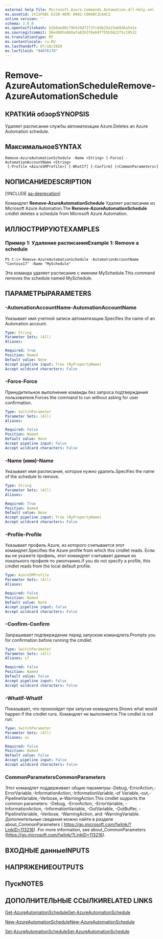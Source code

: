 ```yaml
---
external help file: Microsoft.Azure.Commands.Automation.dll-Help.xml
ms.assetid: 2412F6BC-E338-4D9C-8982-C0668C1CA4C2
online version: ''
schema: 2.0.0
ms.openlocfilehash: b2b8ae09c79b420d7273fc6db23e23a6846a542e
ms.sourcegitcommit: 56ed085a868afa8263f8eb0f755b5822f5c29532
ms.translationtype: MT
ms.contentlocale: ru-RU
ms.lasthandoff: 07/18/2020
ms.locfileid: "94076170"
---
```

# <span data-ttu-id="ef44d-101">Remove-AzureAutomationSchedule</span><span class="sxs-lookup"><span data-stu-id="ef44d-101">Remove-AzureAutomationSchedule</span></span>

## <span data-ttu-id="ef44d-102">КРАТКИй обзор</span><span class="sxs-lookup"><span data-stu-id="ef44d-102">SYNOPSIS</span></span>

<span data-ttu-id="ef44d-103">Удаляет расписание службы автоматизации Azure.</span><span class="sxs-lookup"><span data-stu-id="ef44d-103">Deletes an Azure Automation schedule.</span></span>

## <span data-ttu-id="ef44d-104">Максимальное</span><span class="sxs-lookup"><span data-stu-id="ef44d-104">SYNTAX</span></span>

```
Remove-AzureAutomationSchedule -Name <String> [-Force] -AutomationAccountName <String>
 [-Profile <AzureSMProfile>] [-WhatIf] [-Confirm] [<CommonParameters>]
```

## <span data-ttu-id="ef44d-105">NОПИСАНИЕ</span><span class="sxs-lookup"><span data-stu-id="ef44d-105">DESCRIPTION</span></span>

[!INCLUDE [aa-deprecation](../include/aa-deprecation.md)]

<span data-ttu-id="ef44d-106">Командлет **Remove-AzureAutomationSchedule** Удаляет расписание из Microsoft Azure Automation.</span><span class="sxs-lookup"><span data-stu-id="ef44d-106">The **Remove-AzureAutomationSchedule** cmdlet deletes a schedule from Microsoft Azure Automation.</span></span>

## <span data-ttu-id="ef44d-107">ИЛЛЮСТРИРУЮТ</span><span class="sxs-lookup"><span data-stu-id="ef44d-107">EXAMPLES</span></span>

### <span data-ttu-id="ef44d-108">Пример 1: Удаление расписания</span><span class="sxs-lookup"><span data-stu-id="ef44d-108">Example 1: Remove a schedule</span></span>
```
PS C:\> Remove-AzureAutomationSchedule -AutomationAccountName "Contoso17" -Name "MySchedule"
```

<span data-ttu-id="ef44d-109">Эта команда удаляет расписание с именем MySchedule.</span><span class="sxs-lookup"><span data-stu-id="ef44d-109">This command removes the schedule named MySchedule.</span></span>

## <span data-ttu-id="ef44d-110">ПАРАМЕТРЫ</span><span class="sxs-lookup"><span data-stu-id="ef44d-110">PARAMETERS</span></span>

### <span data-ttu-id="ef44d-111">-AutomationAccountName</span><span class="sxs-lookup"><span data-stu-id="ef44d-111">-AutomationAccountName</span></span>
<span data-ttu-id="ef44d-112">Указывает имя учетной записи автоматизации.</span><span class="sxs-lookup"><span data-stu-id="ef44d-112">Specifies the name of an Automation account.</span></span>

```yaml
Type: String
Parameter Sets: (All)
Aliases: 

Required: True
Position: Named
Default value: None
Accept pipeline input: True (ByPropertyName)
Accept wildcard characters: False
```

### <span data-ttu-id="ef44d-113">-Force</span><span class="sxs-lookup"><span data-stu-id="ef44d-113">-Force</span></span>
<span data-ttu-id="ef44d-114">Принудительное выполнение команды без запроса подтверждения пользователя.</span><span class="sxs-lookup"><span data-stu-id="ef44d-114">Forces the command to run without asking for user confirmation.</span></span>

```yaml
Type: SwitchParameter
Parameter Sets: (All)
Aliases: 

Required: False
Position: Named
Default value: None
Accept pipeline input: False
Accept wildcard characters: False
```

### <span data-ttu-id="ef44d-115">-Name (имя)</span><span class="sxs-lookup"><span data-stu-id="ef44d-115">-Name</span></span>
<span data-ttu-id="ef44d-116">Указывает имя расписания, которое нужно удалить.</span><span class="sxs-lookup"><span data-stu-id="ef44d-116">Specifies the name of the schedule to remove.</span></span>

```yaml
Type: String
Parameter Sets: (All)
Aliases: 

Required: True
Position: Named
Default value: None
Accept pipeline input: True (ByPropertyName)
Accept wildcard characters: False
```

### <span data-ttu-id="ef44d-117">-Profile</span><span class="sxs-lookup"><span data-stu-id="ef44d-117">-Profile</span></span>
<span data-ttu-id="ef44d-118">Указывает профиль Azure, из которого считывается этот командлет.</span><span class="sxs-lookup"><span data-stu-id="ef44d-118">Specifies the Azure profile from which this cmdlet reads.</span></span>
<span data-ttu-id="ef44d-119">Если вы не укажете профиль, этот командлет считывает данные из локального профиля по умолчанию.</span><span class="sxs-lookup"><span data-stu-id="ef44d-119">If you do not specify a profile, this cmdlet reads from the local default profile.</span></span>

```yaml
Type: AzureSMProfile
Parameter Sets: (All)
Aliases: 

Required: False
Position: Named
Default value: None
Accept pipeline input: False
Accept wildcard characters: False
```

### <span data-ttu-id="ef44d-120">-Confirm</span><span class="sxs-lookup"><span data-stu-id="ef44d-120">-Confirm</span></span>
<span data-ttu-id="ef44d-121">Запрашивает подтверждение перед запуском командлета.</span><span class="sxs-lookup"><span data-stu-id="ef44d-121">Prompts you for confirmation before running the cmdlet.</span></span>

```yaml
Type: SwitchParameter
Parameter Sets: (All)
Aliases: cf

Required: False
Position: Named
Default value: False
Accept pipeline input: False
Accept wildcard characters: False
```

### <span data-ttu-id="ef44d-122">-WhatIf</span><span class="sxs-lookup"><span data-stu-id="ef44d-122">-WhatIf</span></span>
<span data-ttu-id="ef44d-123">Показывает, что произойдет при запуске командлета.</span><span class="sxs-lookup"><span data-stu-id="ef44d-123">Shows what would happen if the cmdlet runs.</span></span>
<span data-ttu-id="ef44d-124">Командлет не выполняется.</span><span class="sxs-lookup"><span data-stu-id="ef44d-124">The cmdlet is not run.</span></span>

```yaml
Type: SwitchParameter
Parameter Sets: (All)
Aliases: wi

Required: False
Position: Named
Default value: False
Accept pipeline input: False
Accept wildcard characters: False
```

### <span data-ttu-id="ef44d-125">CommonParameters</span><span class="sxs-lookup"><span data-stu-id="ef44d-125">CommonParameters</span></span>
<span data-ttu-id="ef44d-126">Этот командлет поддерживает общие параметры:-Debug,-ErrorAction,-ErrorVariable,-InformationAction,-InformationVariable,-of Variable,-out,-PipelineVariable,-Verbose, и-WarningAction.</span><span class="sxs-lookup"><span data-stu-id="ef44d-126">This cmdlet supports the common parameters: -Debug, -ErrorAction, -ErrorVariable, -InformationAction, -InformationVariable, -OutVariable, -OutBuffer, -PipelineVariable, -Verbose, -WarningAction, and -WarningVariable.</span></span> <span data-ttu-id="ef44d-127">Дополнительные сведения можно найти в разделе about_CommonParameters ( https://go.microsoft.com/fwlink/?LinkID=113216) .</span><span class="sxs-lookup"><span data-stu-id="ef44d-127">For more information, see about_CommonParameters (https://go.microsoft.com/fwlink/?LinkID=113216).</span></span>

## <span data-ttu-id="ef44d-128">ВХОДНЫЕ данные</span><span class="sxs-lookup"><span data-stu-id="ef44d-128">INPUTS</span></span>

## <span data-ttu-id="ef44d-129">НАПРЯЖЕНИЕ</span><span class="sxs-lookup"><span data-stu-id="ef44d-129">OUTPUTS</span></span>

## <span data-ttu-id="ef44d-130">Пуск</span><span class="sxs-lookup"><span data-stu-id="ef44d-130">NOTES</span></span>

## <span data-ttu-id="ef44d-131">ДОПОЛНИТЕЛЬНЫЕ ССЫЛКИ</span><span class="sxs-lookup"><span data-stu-id="ef44d-131">RELATED LINKS</span></span>

[<span data-ttu-id="ef44d-132">Get-AzureAutomationSchedule</span><span class="sxs-lookup"><span data-stu-id="ef44d-132">Get-AzureAutomationSchedule</span></span>](./Get-AzureAutomationSchedule.md)

[<span data-ttu-id="ef44d-133">New-AzureAutomationSchedule</span><span class="sxs-lookup"><span data-stu-id="ef44d-133">New-AzureAutomationSchedule</span></span>](./New-AzureAutomationSchedule.md)

[<span data-ttu-id="ef44d-134">Set-AzureAutomationSchedule</span><span class="sxs-lookup"><span data-stu-id="ef44d-134">Set-AzureAutomationSchedule</span></span>](./Set-AzureAutomationSchedule.md)


